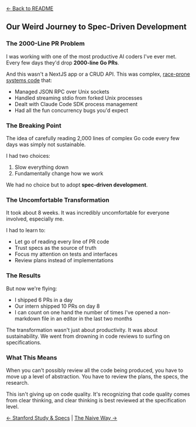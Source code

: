 [← Back to README](../README.md)

## Our Weird Journey to Spec-Driven Development

### The 2000-Line PR Problem

I was working with one of the most productive AI coders I've ever met. Every few days they'd drop **2000-line Go PRs**.

And this wasn't a NextJS app or a CRUD API. This was complex, [race-prone systems code](https://github.com/humanlayer/humanlayer/blob/main/hld/daemon/daemon_subscription_integration_test.go#L45) that:
- Managed JSON RPC over Unix sockets
- Handled streaming stdio from forked Unix processes
- Dealt with Claude Code SDK process management
- Had all the fun concurrency bugs you'd expect

### The Breaking Point

The idea of carefully reading 2,000 lines of complex Go code every few days was simply not sustainable.

I had two choices:
1. Slow everything down
2. Fundamentally change how we work

We had no choice but to adopt **spec-driven development**.

### The Uncomfortable Transformation

It took about 8 weeks. It was incredibly uncomfortable for everyone involved, especially me.

I had to learn to:
- Let go of reading every line of PR code
- Trust specs as the source of truth
- Focus my attention on tests and interfaces
- Review plans instead of implementations

### The Results

But now we're flying:
- I shipped 6 PRs in a day
- Our intern shipped 10 PRs on day 8
- I can count on one hand the number of times I've opened a non-markdown file in an editor in the last two months

The transformation wasn't just about productivity. It was about sustainability. We went from drowning in code reviews to surfing on specifications.

### What This Means

When you can't possibly review all the code being produced, you have to move up a level of abstraction. You have to review the plans, the specs, the research.

This isn't giving up on code quality. It's recognizing that code quality comes from clear thinking, and clear thinking is best reviewed at the specification level.

[← Stanford Study & Specs](02-stanford-study-and-specs.md) | [The Naive Way →](04-the-naive-way.md)